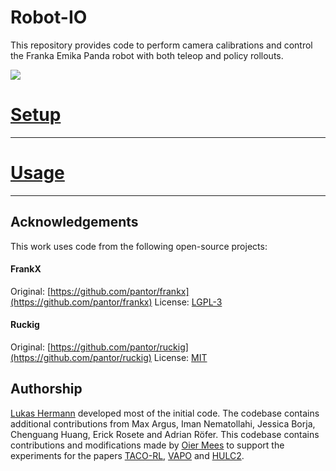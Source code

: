 # Robot-IO
This repository provides code to perform camera calibrations and control the Franka Emika Panda robot with both teleop and policy rollouts.

![](media/robot_io.gif)

# [Setup](docs/setup.md)

---------------
# [Usage](docs/usage.md)

---------------

## Acknowledgements
This work uses code from the following open-source projects:
#### FrankX
Original:  [https://github.com/pantor/frankx](https://github.com/pantor/frankx)
License: [LGPL-3](https://github.com/pantor/frankx/blob/main/LICENSE)

#### Ruckig
Original:  [https://github.com/pantor/ruckig](https://github.com/pantor/ruckig)
License: [MIT](https://github.com/pantor/ruckig/blob/main/LICENSE)

## Authorship
[Lukas Hermann](https://github.com/lukashermann/) developed most of the initial code. The codebase contains additional contributions from Max Argus, Iman Nematollahi, Jessica Borja, Chenguang Huang, Erick Rosete and Adrian Röfer.
This codebase contains contributions and modifications made by [Oier Mees](https://www.oiermees.com/) to support the experiments for the papers [TACO-RL](http://tacorl.cs.uni-freiburg.de/), [VAPO](http://vapo.cs.uni-freiburg.de/) and [HULC2](http://hulc2.cs.uni-freiburg.de/).
